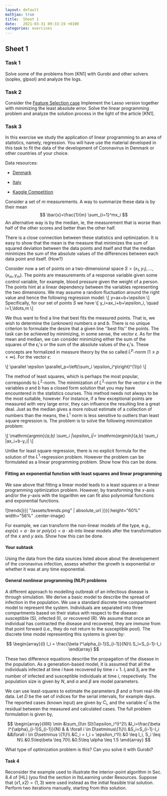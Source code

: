 ```yaml
---
layout: default
mathjax: true
title:  Sheet 1
date:   2021-03-31 09:33:19 +0100
categories: exercises 
---
```




## Sheet 1


### Task 1

Solve some of the problems from [KN1] with Gurobi and other solvers
(soplex, glpsol) and analyze the logs.

### Task 2

<!--
A person infected with Coronavirus is located at one node $p$ in a
network $G$ of social contacts and persons at risk who should avoid
being infected are located at nodes denoted by the set $S\subseteq
V\setminus{p}$. Let $u_{ij}$ be the effort required to avoid that
persons $i$ and $j$ from the network meet physically. The problem is
to determine the minimal effort required to block the physical contact
between persons in the network such that the infection does not reach
the persons at risk. How can you solve this problem in polynomial
time?
-->

Consider the [Feature Selection
case](https://colab.research.google.com/github/Gurobi/modeling-examples/blob/master/linear_regression/l0_regression_gcl.ipynb)
Implement the Lasso version together with minimizing the least
absolute error. Solve the linear programming problem and analyze the
solution process in the light of the article [KN1].



### Task 3

In this exercise we study the application of linear programming to an
area of statistics, namely, regression. You will have use the material
developed in this task to fit the data of the development of
Coronavirus in Denmark or other countries of your choice.

Data resources:

- [Denmark](https://www.sst.dk/da/corona/tal-og-overvaagning)

- [Italy](https://github.com/pcm-dpc/COVID-19)

- [Kaggle Competition](https://www.kaggle.com/covid19) 


Consider a set of $m$ measurements. A way to summarize these data is by their mean
$$
\bar{x}=\frac{1}{m} \sum_{i=1}^mx_i
$$
An alternative way is by the median, ie, the measurement that is worse
than half of the other scores and better than the other half.

There is a close connection between these statistics and
optimization. It is easy to show that the mean is the measure that
minimizes the sum of squared deviation between the data points and
itself and that the median minimizes the sum of the absolute values of
the differences between each data point and itself. (How?)


Consider now a set of points on a two-dimensional space
$S=(x_1,y_1),\ldots,(x_m,y_m)$. The points are measurements of a response
variable given some control variable, for example, blood pressure given
the weight of a person. The points hint at a linear dependency between
the variables representing the two dimensions. We may assume a random
fluctuation around the right value and hence the following regression
model:
\\[
y=ax+b+\epsilon
\\]
Specifically, for our set of points $S$ we have
\\[
y_i=ax_i+b+\epsilon_i, \quad i=1,\ldots,m
\\]

We thus want to find a line that best fits the measured points. That is,
we wish to determine the (unknown) numbers $a$ and $b$. There is no
unique criterion to formulate the desire that a given line ''best fits''
the points. The task can be achieved by minimizing, in some sense, the
vector $\epsilon$. As for the mean and median, we can consider
minimizing either the sum of the squares of the $\epsilon_i$'s or the
sum of the absolute values of the $\epsilon_i$'s. These concepts are
formalized in measure theory by the so called $L^p$-norm ($1\leq p <
\infty$). For the vector $\epsilon$:

\\[
\parallel \epsilon \parallel_p=\left(\sum_i
  \epsilon_i^p\right)^{1/p}
\\]

The method of least squares, which is perhaps the most popular,
corresponds to $L^2$-norm. The minimization of $L^2$-norm for the vector
$\epsilon$ in the variables $a$ and $b$ has a closed form solution that
you may have encountered in the statistics courses.  This method needs
not always to be the most suitable, however. For instance, if a few
exceptional points are measured with very large error, they can
influence the resulting line a great deal. Just as the median gives a
more robust estimate of a collection of numbers than the means, the
$L^1$ norm is less sensitive to outliers than least square regression
is. The problem is to solve the following minimization problem:

\\[
\mathrm{argmin}_{a,b} \sum_i |\epsilon_i|= \mathrm{argmin}_{a,b} \sum_i |ax_i+b-y_i|
\\]

Unlike for least square regression, there is no explicit formula for
the solution of the $L^1$-regression problem. However the problem can be
formulated as a linear programming problem. Show how this can be done.


#### Fitting an exponential function with least squares and linear programming


We saw above that fitting a linear model leads to a least squares or a
linear programming optimization problem. However, by transforming the $x$-axis and/or the $y$-axis with the logarithm we can fit also polynomial functions and exponential functions. 


![trends]({{ "/assets/trends.png" | absolute_url }}){:height="60%" width="56%" .center-image}


<!-- 
{: .center-image }
{:class="img-responsive"}
-->

For example, we can transform the non-linear models of the type, e.g.,
$exp(x) = a \cdot bx$ or $poly(x) = a \cdot x b$ into linear models
after the transformation of the $x$ and $y$ axis.  Show how this can
be done.

<!--
by
taking the log of the running times and the log of the models. For
example, $\log(poly(x)) = \log(a · bx ) = \log(b) · x + \log(a) = a' · x +
b' = lin'(x)$, where we have introduced the transformations $a' =
log(b)$ and $b' = log(a)$. Then, by introducing $y'[i] = log(y[i])$, we can
fit the model $lin'(x) = a' · x + b'$ to $y'$.
-->


#### Your subtask

Using the data from the data sources listed above about the
developement of the coronavirus infection, assess whether the growth
is exponential or whether it was at any time exponential.




#### General nonlinear programming (NLP) problems

A different approach to modelling outbreak of an infectious disease is
through simulation.  We derive a basic model to describe the spread of
infection in the population. We use a standard discrete time
compartment model to represent the system. Individuals are separated
into three compartments based on their status with respect to the
disease: susceptible (S), infected (I), or recovered (R). We assume
that once an individual has contracted the disease and recovered, they
are immune from that point forward (i.e., they do not return to the
susceptible pool). The discrete time model representing this systems
is given by:

$$
\begin{array}{l}
I_i =  \frac{\beta I^\alpha_{i-1}S_{i-1}}{N}\\
S_i=S_{i-1}-I_i
\end{array}
$$


These two difference equations describe the propagation of the disease
in the population. As a generation-based model, it is assumed that all
the individuals infected at time $i$ have recovered by time $i +
1$. $I_i$ and $S_i$ are the number of infected and susceptible
individuals at time $i$, respectively. The population size is given by
$N$, and $\alpha$ and $\beta$ are model parameters.


We can use least-squares to estimate the parameters $\beta$ and
$\alpha$ from real-life data. Let $D$ be the set of indices for the
serial intervals, for example days. The reported cases (known input)
are given by $C_i$, and the variable $\epsilon_i^I$ is the residual
between the measured and calculated cases. The full problem
formulation is given by,

$$
\begin{array}{llllll}
\min &\sum_{I\in SI}(\epsilon_i^I)^2\\
&I_i=\frac{\beta I^{\alpha}_{i-1}S_{i-1}}{N} & & \forall i \in D\setminus\{1\}\\
&S_i=S_{i-1}-I_i &&\forall i \in D\setminus \{1\}\\
&C_i = I_i + \epsilon_i^I\\
&0 \leq I_i, S_i \leq N\\
&0.5\leq\beta \leq 70\\
&0.5\leq \alpha \leq 1.5
\end{array}
$$

What type of optimization problem is this? Can you solve it with Gurobi?

<!--
The solution of nonlinear programming problems presents several
challenges that do not exist for linear problems. For example, most
modern, efficient NLP solvers require derivatives of the constraints
and the objective function. Since the functions are nonlinear, this
requires accurate numerical evaluation of these derivatives at a given
trial point. Additionally, in the case of non-convex problems,
multiple local minima may exist (due to the shape of the objective
function or the constraints), and specifying a suitable starting point
may be critical.

Pyomo supports the following general nonlinear programming formulation:

$$
\begin{array}{lllllll}
\min& f(x)\\
s.t.& c(x) = 0\\
&d^L \leq d(x) \leq d^U\\
&x^L \leq x \leq x^U
\end{array}
$$

We assume that the functions $f,c,d$ are continuous and smooth, with
continuous first (and possibly second) derivatives.

#### Your subtask

Implement and solve the model above in Pyomo.
-->




#### Task 4

Reconsider the example used to illustrate the interior-point algorithm
in Sec. 8.4 of [HL] (you find the section in ItsLearning under
Resources. Suppose that $(x1, x2) = (1, 3)$ were used instead as the
initial feasible trial solution. Perform two iterations manually,
starting from this solution.
